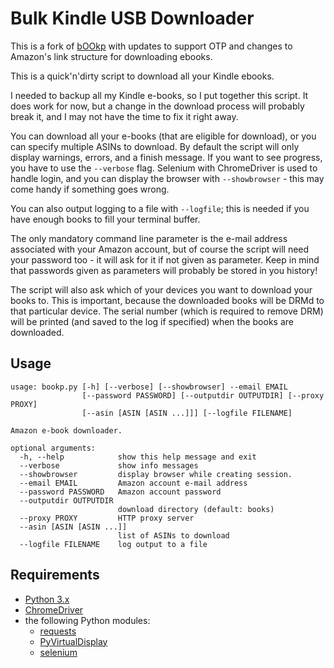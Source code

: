 # Bulk Kindle USB Downloader


This is a fork of [bOOkp](https://github.com/sghctoma/bOOkp) with updates to support OTP and changes to Amazon's link structure for downloading ebooks.

This is a quick'n'dirty script to download all your Kindle ebooks.

I needed to backup all my Kindle e-books, so I put together this script. It does
work for now, but a change in the download process will probably break it, and I
may not have the time to fix it right away.

You can download all your e-books (that are eligible for download), or you can
specify multiple ASINs to download. By default the script will only display
warnings, errors, and a finish message. If you want to see progress, you have to
use the `--verbose` flag. Selenium with ChromeDriver is used to handle login,
and you can display the browser with `--showbrowser` - this may come handy if
something goes wrong.

You can also output logging to a file with `--logfile`; this is needed if you have 
enough books to fill your terminal buffer.

The only mandatory command line parameter is the e-mail address associated with
your Amazon account, but of course the script will need your password too - it
will ask for it if not given as parameter. Keep in mind that passwords given as
parameters will probably be stored in you history!

The script will also ask which of your devices you want to download your books
to. This is important, because the downloaded books will be DRMd to that
particular device. The serial number (which is required to remove DRM) will be
printed (and saved to the log if specified) when the books are downloaded.

## Usage

```
usage: bookp.py [-h] [--verbose] [--showbrowser] --email EMAIL
                [--password PASSWORD] [--outputdir OUTPUTDIR] [--proxy PROXY]
                [--asin [ASIN [ASIN ...]]] [--logfile FILENAME]

Amazon e-book downloader.

optional arguments:
  -h, --help            show this help message and exit
  --verbose             show info messages
  --showbrowser         display browser while creating session.
  --email EMAIL         Amazon account e-mail address
  --password PASSWORD   Amazon account password
  --outputdir OUTPUTDIR
                        download directory (default: books)
  --proxy PROXY         HTTP proxy server
  --asin [ASIN [ASIN ...]]
                        list of ASINs to download
  --logfile FILENAME    log output to a file
```

## Requirements

* [Python 3.x](https://www.python.org)
* [ChromeDriver](https://sites.google.com/a/chromium.org/chromedriver/downloads)
* the following Python modules:
  * [requests](https://pypi.org/project/requests/)
  * [PyVirtualDisplay](https://pypi.org/project/PyVirtualDisplay/)
  * [selenium](https://pypi.org/project/selenium/)
